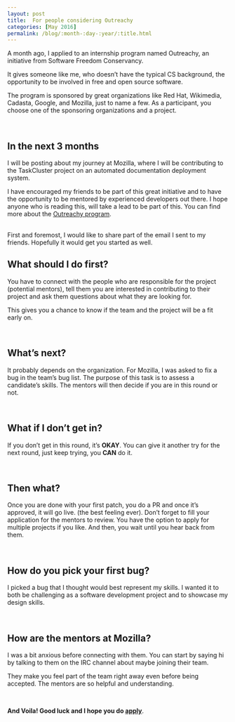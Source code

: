 ```yaml
---
layout: post
title:  For people considering Outreachy
categories: [May 2016]
permalink: /blog/:month-:day-:year/:title.html
---
```


A month ago, I applied to an internship program named Outreachy, an initiative from Software Freedom Conservancy.

It gives someone like me, who doesn’t have the typical CS background, the opportunity to be involved in free and open source software.


The program is sponsored by great organizations like Red Hat, Wikimedia, Cadasta, Google, and Mozilla, just to name a few. As a participant, you choose one of the sponsoring organizations and a project.

<br>

## **In the next 3 months**
I will be posting about my journey at Mozilla, where I will be contributing to the TaskCluster project on an automated documentation deployment system.


I have encouraged my friends to be part of this great initiative and to have the opportunity to be mentored by experienced developers out there. I hope anyone who is reading this, will take a lead to be part of this. You can find more about the [Outreachy program](https://www.gnome.org/outreachy/).

<br>
First and foremost, I would like to share part of the email I sent to my friends. Hopefully it would get you started as well.


## **What should I do first?**
You have to connect with the people who are responsible for the project (potential mentors), tell them you are interested in contributing to their project and ask them questions about what they are looking for.


This gives you a chance to know if the team and the project will be a fit early on.

<br>

## **What’s next?**
It probably depends on the organization. For Mozilla, I was asked to fix a bug in the team’s bug list. The purpose of this task is to assess a candidate’s skills. The mentors will then decide if you are in this round or not.

<br>

## **What if I don’t get in?**
If you don’t get in this round, it’s **OKAY**. You can give it another try for the next round, just keep trying, you **CAN** do it.

<br>

## **Then what?**
Once you are done with your first patch, you do a PR and once it’s approved, it will go live. (the best feeling ever).
Don’t forget to fill your application for the mentors to review. You have the option to apply for multiple projects if you like.
And then, you wait until you hear back from them.

<br>

## **How do you pick your first bug?**
I picked a bug that I thought would best represent my skills. I wanted it to both be challenging as a software development project and to showcase my design skills.

<br>

## **How are the mentors at Mozilla?**
I was a bit anxious before connecting with them.
You can start by saying hi by talking to them on the IRC channel about maybe joining their team.


They make you feel part of the team right away even before being accepted. The mentors are so helpful and understanding.

<br>

**And Voila! Good luck and I hope you do [apply](https://www.gnome.org/outreachy/)**.

